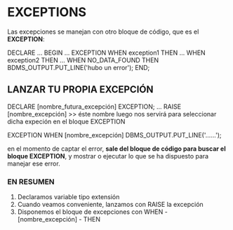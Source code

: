 # EXCEPTIONS

Las excepciones se manejan con otro bloque de código, que es el **EXCEPTION**:

DECLARE
...
BEGIN
...
EXCEPTION
    WHEN exception1 THEN
    ...
    WHEN exception2 THEN
    ...
    WHEN NO_DATA_FOUND THEN
        BDMS_OUTPUT.PUT_LINE('hubo un error');
END;

## LANZAR TU PROPIA EXCEPCIÓN
DECLARE
[nombre_futura_excepción] EXCEPTION;
...
RAISE [nombre_excepción]    >>  éste nombre luego nos servirá para seleccionar dicha expeción en el bloque EXCEPTION

EXCEPTION
    WHEN [nombre_excepción]
        DBMS_OUTPUT.PUT_LINE('......');

en el momento de captar el error, **sale del bloque de código para buscar el bloque EXCEPTION**, y mostrar o ejecutar lo que se ha dispuesto para manejar ese error.

### EN RESUMEN

1. Declaramos variable tipo extensión
2. Cuando veamos conveniente, lanzamos con RAISE la excepción
3. Disponemos el bloque de excepciones con WHEN - [nombre_excepción] - THEN